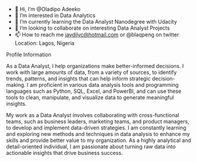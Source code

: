 - 👋 Hi, I’m @Oladipo Adeeko  
- 👀 I’m interested in Data Analytics
- 🌱 I’m currently learning the Data Analyst Nanodegree with Udacity
- 💞️ I’m looking to collaborate on interesting Data Analyst Projects
- 📫 How to reach me jaydilyc@hotmail.com or @blaqpeng on twitter
Location: Lagos, Nigeria

Profile Information

As a Data Analyst, I help organizations make better-informed decisions. I work with large amounts of data, from a variety of sources, to identify trends, patterns, and insights that can help inform strategic decision-making. I am proficient in various data analysis tools and programming languages such as Python, SQL, Excel, and PowerBI, and can use these tools to clean, manipulate, and visualize data to generate meaningful insights.

My work as a Data Analyst involves collaborating with cross-functional teams, such as business leaders, marketing teams, and product managers, to develop and implement data-driven strategies. I am constantly learning and exploring new methods and techniques in data analysis to enhance my skills and provide better value to my organization. As a highly analytical and detail-oriented individual, I am passionate about turning raw data into actionable insights that drive business success.

<!---
Jaydilyc/Jaydilyc is a ✨ special ✨ repository because its `README.md` (this file) appears on your GitHub profile.
You can click the Preview link to take a look at your changes.
--->
